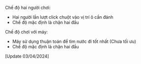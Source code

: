 Chế độ hai người chơi:

  - Hai người lần lượt click chuột vào vị trí ô cần đánh
  - Chế độ mặc định là chặn hai đầu

Chế độ chơi với máy:

  - Máy sử dụng thuận toán để tìm nước đi tốt nhất (Chưa tối ưu)
  - Chế độ mặc định là chặn hai đầu


[Update 03/04/2024]
